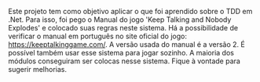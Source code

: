 Este projeto tem como objetivo aplicar o que foi aprendido sobre o TDD em .Net. Para isso, foi pego o Manual do jogo 'Keep Talking and Nobody Explodes' e colocado suas regras neste sistema. 
Há a possibilidade de verificar o manual em português no site oficial do jogo: https://keeptalkinggame.com/. A versão usada do manual é a versão 2.
É possível também usar esse sistema para jogar sozinho. A maioria dos módulos conseguiram ser colocas nesse sistema.
Fique à vontade para sugerir melhorias.
